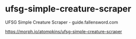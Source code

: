 # ufsg-simple-creature-scraper
UFSG Simple Creature Scraper - guide.fallensword.com

https://morph.io/atompkins/ufsg-simple-creature-scraper
